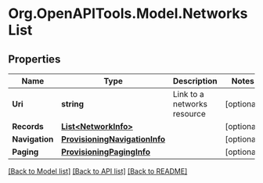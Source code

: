 
# Org.OpenAPITools.Model.NetworksList

## Properties

Name | Type | Description | Notes
------------ | ------------- | ------------- | -------------
**Uri** | **string** | Link to a networks resource | [optional] 
**Records** | [**List&lt;NetworkInfo&gt;**](NetworkInfo.md) |  | [optional] 
**Navigation** | [**ProvisioningNavigationInfo**](ProvisioningNavigationInfo.md) |  | [optional] 
**Paging** | [**ProvisioningPagingInfo**](ProvisioningPagingInfo.md) |  | [optional] 

[[Back to Model list]](../README.md#documentation-for-models)
[[Back to API list]](../README.md#documentation-for-api-endpoints)
[[Back to README]](../README.md)

